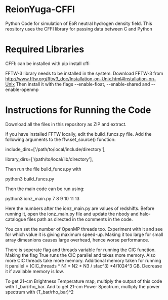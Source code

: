 # ReionYuga-CFFI
Python Code for simulation of EoR neutral hydrogen density field. This reository uses the CFFI library for passing data between C and Python

# Required Libraries

CFFI: can be installed with pip install cffi

FFTW-3 library needs to be installed in the system. Download FFTW-3 from http://www.fftw.org/fftw3_doc/Installation-on-Unix.html#Installation-on-Unix Then install it with the flags --enable-float, --enable-shared and --enable-openmp

# Instructions for Running the Code

Download all the files in this repository as ZIP and extract.

If you have installed FFTW locally, edit the build_funcs.py file. Add the following arguments to the ffw.set_source() function:

include_dirs=['/path/to/local/include/directory'],

library_dirs=['/path/to/local/lib/directory'],

    
Then run the file build_funcs.py with 

python3 build_funcs.py

Then the main code can be run using:

python3 ionz_main.py 7 8 9 10 11 13

Here the numbers after the ionz_main.py are values of redshifts. Before running it, open the ionz_main.py file and update the nbody and halo-catalogue files path as directed in the comments in the code.

You can set the number of OpenMP threads too. Experiment with it and see for which value it is giving maximum speed-up. Making it too large for small array dimesnions causes large overhead, hence worse performance.

There is seperate flag and threads variable for running the CIC function. Making the flag True runs the CIC parallel and takes more memory. Also more CIC threads take more memory. Additional memory taken for running it parallel = (CIC_threads * N1 * N2 * N3 / sfac^3) *4/1024^3 GB. Decrease it if available memory is low.


To get 21-cm Brightness Temperature map, multiply the output of this code with T_bar/rho_bar.
And to get 21-cm Power Spectrum, multiply the power spectrum with (T_bar/rho_bar)^2
